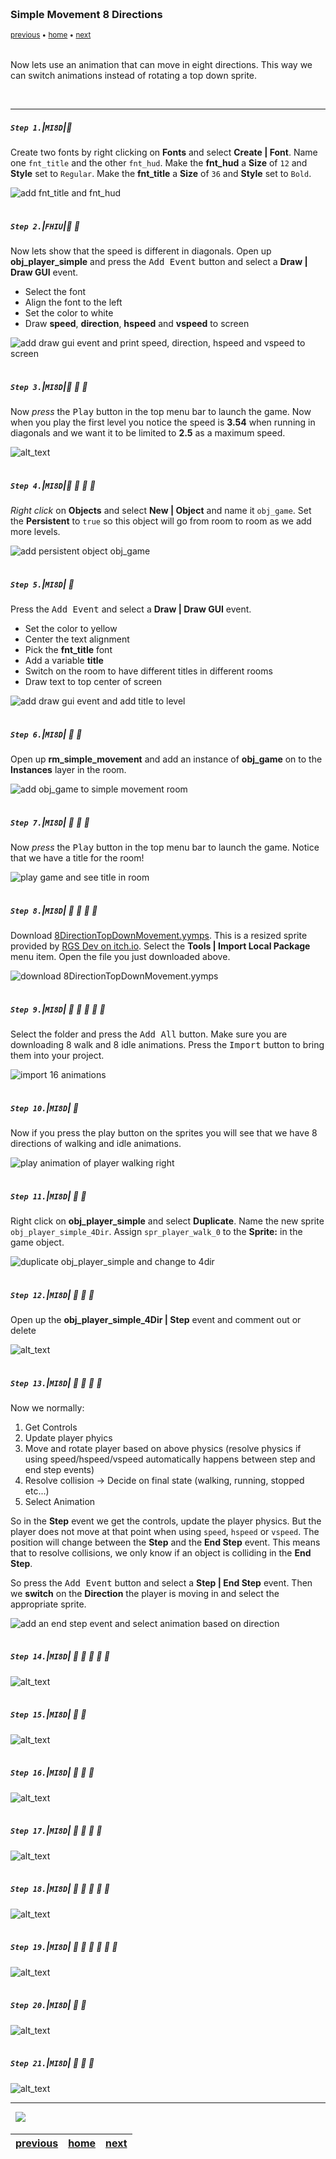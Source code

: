 <img src="https://via.placeholder.com/1000x4/45D7CA/45D7CA" alt="drawing" height="4px"/>

### Simple Movement 8 Directions

<sub>[previous](../simple-movement/README.md#user-content-simple-movement-in-8-directions) • [home](../README.md#user-content-gms2-move-in-8-directions) • [next](../)</sub>

<img src="https://via.placeholder.com/1000x4/45D7CA/45D7CA" alt="drawing" height="4px"/>

Now lets use an animation that can move in eight directions. This way we can switch animations instead of rotating a top down sprite.

<br>

---


##### `Step 1.`\|`MI8D`|:small_blue_diamond:

Create two fonts by right clicking on **Fonts** and select **Create | Font**.  Name one `fnt_title` and the other `fnt_hud`. Make the **fnt_hud** a **Size** of `12` and **Style** set to `Regular`. Make the **fnt_title** a **Size** of `36` and **Style** set to `Bold`.  

![add fnt_title and fnt_hud](images/twoFonts.png)

<img src="https://via.placeholder.com/500x2/45D7CA/45D7CA" alt="drawing" height="2px" alt = ""/>

##### `Step 2.`\|`FHIU`|:small_blue_diamond: :small_blue_diamond: 

Now lets show that the speed is different in diagonals.  Open up **obj_player_simple** and press the <kbd>Add Event</kbd> button and select a **Draw | Draw GUI** event.

* Select the font
* Align the font to the left
* Set the color to white
* Draw **speed**, **direction**, **hspeed** and **vspeed** to screen

![add draw gui event and print speed, direction, hspeed and vspeed to screen](images/drawSimpleGUI.png)

<img src="https://via.placeholder.com/500x2/45D7CA/45D7CA" alt="drawing" height="2px" alt = ""/>

##### `Step 3.`\|`MI8D`|:small_blue_diamond: :small_blue_diamond: :small_blue_diamond:

Now *press* the <kbd>Play</kbd> button in the top menu bar to launch the game. Now when you play the first level you notice the speed is **3.54** when running in diagonals and we want it to be limited to **2.5** as a maximum speed.

![alt_text](images/speedWrongDiag.gif)

<img src="https://via.placeholder.com/500x2/45D7CA/45D7CA" alt="drawing" height="2px" alt = ""/>

##### `Step 4.`\|`MI8D`|:small_blue_diamond: :small_blue_diamond: :small_blue_diamond: :small_blue_diamond:

*Right click* on **Objects** and select **New | Object** and name it `obj_game`. Set the **Persistent** to `true` so this object will go from room to room as we add more levels.

![add persistent object obj_game](images/objGamePersistent.png)

<img src="https://via.placeholder.com/500x2/45D7CA/45D7CA" alt="drawing" height="2px" alt = ""/>

##### `Step 5.`\|`MI8D`| :small_orange_diamond:

Press the <kbd>Add Event</kbd> and select a **Draw | Draw GUI** event.

* Set the color to yellow
* Center the text alignment
* Pick the **fnt_title** font
* Add a variable **title**
* Switch on the room to have different titles in different rooms
* Draw text to top center of screen

![add draw gui event and add title to level](images/drawGUIGame.png)

<img src="https://via.placeholder.com/500x2/45D7CA/45D7CA" alt="drawing" height="2px" alt = ""/>

##### `Step 6.`\|`MI8D`| :small_orange_diamond: :small_blue_diamond:

Open up **rm_simple_movement** and add an instance of **obj_game** on to the **Instances** layer in the room.

![add obj_game to simple movement room](images/addGameToRoom.png)

<img src="https://via.placeholder.com/500x2/45D7CA/45D7CA" alt="drawing" height="2px" alt = ""/>

##### `Step 7.`\|`MI8D`| :small_orange_diamond: :small_blue_diamond: :small_blue_diamond:

Now *press* the <kbd>Play</kbd> button in the top menu bar to launch the game. Notice that we have a title for the room!

![play game and see title in room](images/titleInGame.png)

<img src="https://via.placeholder.com/500x2/45D7CA/45D7CA" alt="drawing" height="2px" alt = ""/>

##### `Step 8.`\|`MI8D`| :small_orange_diamond: :small_blue_diamond: :small_blue_diamond: :small_blue_diamond:

Download [8DirectionTopDownMovement.yymps](../Assets/8DirectionTopDownMovement.yymps). This is a resized sprite provided by [RGS Dev on itch.io](https://rgsdev.itch.io/animated-top-down-character-base-template-in-pixel-art-rgsdev). Select the **Tools | Import Local Package** menu item.  Open the file you just downloaded above.

![download 8DirectionTopDownMovement.yymps](images/openLocalPackage.png)

<img src="https://via.placeholder.com/500x2/45D7CA/45D7CA" alt="drawing" height="2px" alt = ""/>

##### `Step 9.`\|`MI8D`| :small_orange_diamond: :small_blue_diamond: :small_blue_diamond: :small_blue_diamond: :small_blue_diamond:

Select the folder and press the <kbd>Add All</kbd> button.  Make sure you are downloading 8 walk and 8 idle animations.  Press the <kbd>Import</kbd> button to bring them into your project.

![import 16 animations](images/addImport.png)

<img src="https://via.placeholder.com/500x2/45D7CA/45D7CA" alt="drawing" height="2px" alt = ""/>

##### `Step 10.`\|`MI8D`| :large_blue_diamond:

Now if you press the play button on the sprites you will see that we have 8 directions of walking and idle animations.

![play animation of player walking right](images/ImportAnims.gif)

<img src="https://via.placeholder.com/500x2/45D7CA/45D7CA" alt="drawing" height="2px" alt = ""/>

##### `Step 11.`\|`MI8D`| :large_blue_diamond: :small_blue_diamond: 

Right click on **obj_player_simple** and select **Duplicate**.  Name the new sprite `obj_player_simple_4Dir`. Assign `spr_player_walk_0` to the **Sprite:**  in the game object.

![duplicate obj_player_simple and change to 4dir](images/dupePlayer.png)

<img src="https://via.placeholder.com/500x2/45D7CA/45D7CA" alt="drawing" height="2px" alt = ""/>


##### `Step 12.`\|`MI8D`| :large_blue_diamond: :small_blue_diamond: :small_blue_diamond: 

Open up the **obj_player_simple_4Dir | Step** event and comment out or delete 

![alt_text](images/deleteImageAngle.png)

<img src="https://via.placeholder.com/500x2/45D7CA/45D7CA" alt="drawing" height="2px" alt = ""/>

##### `Step 13.`\|`MI8D`| :large_blue_diamond: :small_blue_diamond: :small_blue_diamond:  :small_blue_diamond: 

Now we normally:

1. Get Controls
2. Update player phyics 
3. Move and rotate player based on above physics (resolve physics if using speed/hspeed/vspeed automatically happens between step and end step events)
4. Resolve collision -> Decide on final state (walking, running, stopped etc...)
5. Select Animation

So in the **Step** event we get the controls, update the player physics.  But the player does not move at that point when using `speed`, `hspeed` or `vspeed`.  The position will change between the **Step** and the **End Step** event.  This means that to resolve collisions, we only know if an object is colliding in the **End Step**.  

So press the <kbd>Add Event</kbd> button and select a **Step | End Step** event. Then we **switch** on the **Direction** the player is moving in and select the appropriate sprite.

![add an end step event and select animation based on direction](images/endStep.png)

<img src="https://via.placeholder.com/500x2/45D7CA/45D7CA" alt="drawing" height="2px" alt = ""/>

##### `Step 14.`\|`MI8D`| :large_blue_diamond: :small_blue_diamond: :small_blue_diamond: :small_blue_diamond:  :small_blue_diamond: 

![alt_text](images/8dirroom.png)

<img src="https://via.placeholder.com/500x2/45D7CA/45D7CA" alt="drawing" height="2px" alt = ""/>

##### `Step 15.`\|`MI8D`| :large_blue_diamond: :small_orange_diamond: 

![alt_text](images/.png)

<img src="https://via.placeholder.com/500x2/45D7CA/45D7CA" alt="drawing" height="2px" alt = ""/>

##### `Step 16.`\|`MI8D`| :large_blue_diamond: :small_orange_diamond:   :small_blue_diamond: 

![alt_text](images/.png)

<img src="https://via.placeholder.com/500x2/45D7CA/45D7CA" alt="drawing" height="2px" alt = ""/>

##### `Step 17.`\|`MI8D`| :large_blue_diamond: :small_orange_diamond: :small_blue_diamond: :small_blue_diamond:

![alt_text](images/.png)

<img src="https://via.placeholder.com/500x2/45D7CA/45D7CA" alt="drawing" height="2px" alt = ""/>

##### `Step 18.`\|`MI8D`| :large_blue_diamond: :small_orange_diamond: :small_blue_diamond: :small_blue_diamond: :small_blue_diamond:

![alt_text](images/.png)

<img src="https://via.placeholder.com/500x2/45D7CA/45D7CA" alt="drawing" height="2px" alt = ""/>

##### `Step 19.`\|`MI8D`| :large_blue_diamond: :small_orange_diamond: :small_blue_diamond: :small_blue_diamond: :small_blue_diamond: :small_blue_diamond:

![alt_text](images/.png)

<img src="https://via.placeholder.com/500x2/45D7CA/45D7CA" alt="drawing" height="2px" alt = ""/>

##### `Step 20.`\|`MI8D`| :large_blue_diamond: :large_blue_diamond:

![alt_text](images/.png)

<img src="https://via.placeholder.com/500x2/45D7CA/45D7CA" alt="drawing" height="2px" alt = ""/>

##### `Step 21.`\|`MI8D`| :large_blue_diamond: :large_blue_diamond: :small_blue_diamond:

![alt_text](images/.png)

___


<img src="https://via.placeholder.com/1000x4/dba81a/dba81a" alt="drawing" height="4px" alt = ""/>

<img src="https://via.placeholder.com/1000x100/45D7CA/000000/?text=Next Up - ADD NEXT TMI8DE">

<img src="https://via.placeholder.com/1000x4/dba81a/dba81a" alt="drawing" height="4px" alt = ""/>

| [previous](../simple-movement/README.md#user-content-simple-movement-in-8-directions)| [home](../README.md#user-content-gms2-move-in-8-directions) | [next](../)|
|---|---|---|
